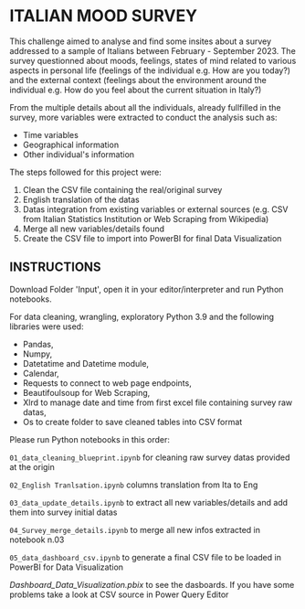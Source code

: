 
# ITALIAN MOOD SURVEY

This challenge aimed to analyse and find some insites about a survey addressed to a sample of Italians between February - September 2023.
The survey questionned about moods, feelings, states of mind related to various aspects in personal life (feelings of the individual e.g. How are you today?) and the external context (feelings about the environment around the individual e.g. How do you feel about the current situation in Italy?)

From the multiple details about all the individuals, already fullfilled in the survey, more variables were extracted to conduct the analysis such as:  
-   Time variables  
-   Geographical information  
-   Other individual's information  

The steps followed for this project were:  
1)  Clean the CSV file containing the real/original survey  
2)  English translation of the datas  
3)  Datas integration from existing variables or external sources (e.g. CSV from Italian Statistics Institution or Web Scraping from Wikipedia)  
4)  Merge all new variables/details found  
5)  Create the CSV file to import into PowerBI for final Data Visualization  


## INSTRUCTIONS  

Download Folder 'Input', open it in your editor/interpreter and run Python notebooks. 

For data cleaning, wrangling, exploratory Python 3.9 and the following libraries were used:  
-   Pandas,  
-   Numpy,   
-   Datetatime and Datetime module,   
-   Calendar,   
-   Requests to connect to web page endpoints,   
-   Beautifoulsoup for Web Scraping,   
-   Xlrd to manage date and time from first excel file containing survey raw datas,   
-   Os to create folder to save cleaned tables into CSV format   


Please run Python notebooks in this order:
  
`01_data_cleaning_blueprint.ipynb` for cleaning raw survey datas provided at the origin  

`02_English Tranlsation.ipynb` columns translation from Ita to Eng

`03_data_update_details.ipynb` to extract all new variables/details and add them into survey initial datas

`04_Survey_merge_details.ipynb` to merge all new infos extracted in notebook n.03

`05_data_dashboard_csv.ipynb` to generate a final CSV file to be loaded in PowerBI for Data Visualization  

*Dashboard_Data_Visualization.pbix* to see the dasboards. If you have some problems take a look at CSV source in Power Query Editor 